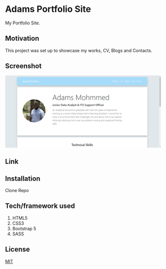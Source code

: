 # Adams Portfolio Site

My Portfolio Site.

## Motivation

This project was set up to showcase my works, CV, Blogs and Contacts.

## Screenshot

![My Portfolio Site](img/psite.PNG "My Portfolio Site")

## Link

## Installation

Clone Repo

## Tech/framework used

1. HTML5
2. CSS3
3. Bootstrap 5
4. SASS

## License

[MIT](https://choosealicense.com/licenses/mit/)

